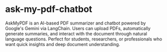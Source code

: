 # ask-my-pdf-chatbot
AskMyPDF is an AI-based PDF summarizer and chatbot powered by Google's Gemini via LangChain. Users can upload PDFs, automatically generate summaries, and interact with the document through natural language questions. Perfect for students, researchers, or professionals who want quick insights and deep document understanding.
